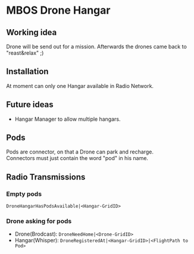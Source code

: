 # MBOS Drone Hangar

## Working idea
Drone will be send out for a mission. Afterwards the drones came back to "reast&relax" ;)

## Installation
At moment can only one Hangar available in Radio Network.

## Future ideas
* Hangar Manager to allow multiple hangars.

## Pods
Pods are connector, on that a Drone can park and recharge.    
Connectors must just contain the word "pod" in his name.

## Radio Transmissions
### Empty pods
`DroneHangarHasPodsAvailable|<Hangar-GridID>`

### Drone asking for pods
* Drone(Brodcast): `DroneNeedHome|<Drone-GridID>`
* Hangar(Whisper): `DroneRegisteredAt|<Hangar-GridID>|<FlightPath to Pod>`